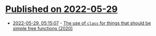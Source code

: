 # [Published on 2022-05-29](index.md)

* [2022-05-29, 05:15:07](https://news.ycombinator.com/item?id=31546604) - [The use of `class` for things that should be simple free functions (2020)](https://quuxplusone.github.io/blog/2020/05/28/oo-antipattern/)
